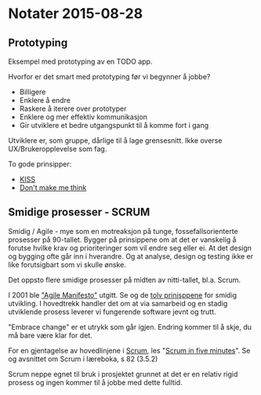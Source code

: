 # Notater 2015-08-28

## Prototyping
Eksempel med prototyping av en TODO app. 

Hvorfor er det smart med prototyping før vi begynner å jobbe?

* Billigere
* Enklere å endre
* Raskere å iterere over prototyper
* Enklere og mer effektiv kommunikasjon 
* Gir utviklere et bedre utgangspunkt til å komme fort i gang

Utviklere er, som gruppe, dårlige til å lage grensesnitt. Ikke overse UX/Brukeropplevelse som fag. 

To gode prinsipper: 

* [KISS](https://en.wikipedia.org/wiki/KISS_principle)
* [Don't make me think](http://www.amazon.com/Dont-Make-Think-Revisited-Usability/dp/0321965515)



## Smidige prosesser - SCRUM

Smidig / Agile - mye som en motreaksjon på tunge, fossefallsorienterte prosesser på 90-tallet. Bygger på prinsippene om at det er vanskelig å forutse hvilke krav og prioriteringer som vil endre seg eller ei. At det design og bygging ofte går inn i hverandre. Og at analyse, design og testing ikke er like forutsigbart som vi skulle ønske. 

Det oppsto flere smidige prosesser på midten av nitti-tallet, bl.a. Scrum. 

I 2001 ble ["Agile Manifesto"](http://agilemanifesto.org/) utgitt. Se og de [tolv prinisppene](http://agilemanifesto.org/principles.html) for smidig utvikling. 
I hovedtrekk handler det om at via samarbeid og en stadig utviklende prosess leverer vi fungerende software jevnt og trutt. 

"Embrace change" er et utrykk som går igjen. Endring kommer til å skje, du må bare være klar for det. 

For en gjentagelse av hovedlinjene i [Scrum](http://en.wikipedia.org/wiki/Scrum_(software_development)), les "[Scrum in five minutes](http://issuu.com/softhouse/docs/scrum_5min_eng_131210)". Se og avsnittet om Scrum i læreboka, s 82 (3.5.2)

Scrum neppe egnet til bruk i prosjektet grunnet at det er en relativ rigid prosess og ingen kommer til å jobbe med dette fulltid. 